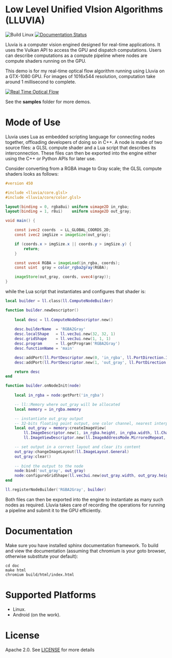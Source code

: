 # Low Level Unified VIsion Algorithms (LLUVIA)

![Build Linux](https://github.com/jadarve/lluvia/workflows/build/badge.svg) [![Documentation Status](https://readthedocs.org/projects/lluvia/badge/?version=latest)](https://lluvia.io/en/latest/?badge=latest)

Lluvia is a computer vision engined designed for real-time applications. It uses the Vulkan API to access the GPU and dispatch computations. Users can describe computations as a compute pipeline where nodes are compute shaders running on the GPU.

This demo is for my real-time optical flow algorithm running using Lluvia on a GTX-1080 GPU. For images of 1016x544 resolution, computation take around 1 millisecond to complete.

[![Real Time Optical Flow ](http://img.youtube.com/vi/mRZ6YdWb8fE/0.jpg)](https://youtu.be/mRZ6YdWb8fE)

See the **samples** folder for more demos.

# Mode of Use

Lluvia uses Lua as embedded scripting language for connecting nodes together, offloading developers of doing so in C++. A node is made of two source files: a GLSL compute shader and a Lua script that describes its interconnection. These files can then be exported into the engine either using the C++ or Python APIs for later use.

Consider converting from a RGBA image to Gray scale; the GLSL compute shaders looks as follows:

```GLSL
#version 450

#include <lluvia/core.glsl>
#include <lluvia/core/color.glsl>

layout(binding = 0, rgba8ui) uniform uimage2D in_rgba;
layout(binding = 1, r8ui)    uniform uimage2D out_gray;

void main() {

    const ivec2 coords  = LL_GLOBAL_COORDS_2D;
    const ivec2 imgSize = imageSize(out_gray);

    if (coords.x > imgSize.x || coords.y > imgSize.y) {
        return;
    }

    const uvec4 RGBA = imageLoad(in_rgba, coords);
    const uint  gray = color_rgba2gray(RGBA);

    imageStore(out_gray, coords, uvec4(gray));
}

```

while the Lua script that instantiates and configures that shader is:

```Lua
local builder = ll.class(ll.ComputeNodeBuilder)

function builder.newDescriptor() 
    
    local desc = ll.ComputeNodeDescriptor.new()
    
    desc.builderName  = 'RGBA2Gray'
    desc.localShape   = ll.vec3ui.new(32, 32, 1)
    desc.gridShape    = ll.vec3ui.new(1, 1, 1)
    desc.program      = ll.getProgram('RGBA2Gray')
    desc.functionName = 'main'

    desc:addPort(ll.PortDescriptor.new(0, 'in_rgba', ll.PortDirection.In, ll.PortType.ImageView))
    desc:addPort(ll.PortDescriptor.new(1, 'out_gray', ll.PortDirection.Out, ll.PortType.ImageView))

    return desc
end

function builder.onNodeInit(node)
    
    local in_rgba = node:getPort('in_rgba')

    -- ll::Memory where out_gray will be allocated
    local memory = in_rgba.memory

    -- instantiate out_gray output
    -- 32-bits floating point output, one color channel, nearest interpolation
    local out_gray = memory:createImageView(
        ll.ImageDescriptor.new(1, in_rgba.height, in_rgba.width, ll.ChannelCount.C1, ll.ChannelType.Float32),
        ll.ImageViewDescriptor.new(ll.ImageAddressMode.MirroredRepeat, ll.ImageFilterMode.Nearest, false, false))

    -- set output in a correct layout and clear its content
    out_gray:changeImageLayout(ll.ImageLayout.General)
    out_gray:clear()
    
    -- bind the output to the node
    node:bind('out_gray', out_gray)
    node:configureGridShape(ll.vec3ui.new(out_gray.width, out_gray.height, 1))
end

ll.registerNodeBuilder('RGBA2Gray', builder)

```

Both files can then be exported into the engine to instantiate as many such nodes as required. Lluvia takes care of recording the operations for running a pipeline and submit it to the GPU efficiently.

# Documentation

Make sure you have installed sphinx documentation framework. To build and view the documentation (assuming that chromium is your goto browser, otherwise substitute your default):

```console
cd doc
make html
chromium build/html/index.html
```

# Supported Platforms

* Linux.
* Android (on the work).

# License

Apache 2.0. See [LICENSE](https://github.com/jadarve/lluvia/blob/master/LICENSE) for more details
